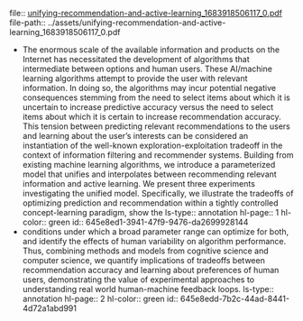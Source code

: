 file:: [unifying-recommendation-and-active-learning_1683918506117_0.pdf](../assets/unifying-recommendation-and-active-learning_1683918506117_0.pdf)
file-path:: ../assets/unifying-recommendation-and-active-learning_1683918506117_0.pdf

- The enormous scale of the available information and products on the Internet has necessitated the development of algorithms that intermediate between options and human users. These AI/machine learning algorithms attempt to provide the user with relevant information. In doing so, the algorithms may incur potential negative consequences stemming from the need to select items about which it is uncertain to increase predictive accuracy versus the need to select items about which it is certain to increase recommendation accuracy. This tension between predicting relevant recommendations to the users and learning about the user’s interests can be considered an instantiation of the well-known exploration-exploitation tradeoff in the context of information filtering and recommender systems. Building from existing machine learning algorithms, we introduce a parameterized model that unifies and interpolates between recommending relevant information and active learning. We present three experiments investigating the unified model. Specifically, we illustrate the tradeoffs of optimizing prediction and recommendation within a tightly controlled concept-learning paradigm, show the
  ls-type:: annotation
  hl-page:: 1
  hl-color:: green
  id:: 645e8ed1-3941-47f9-9476-da2699928144
- conditions under which a broad parameter range can optimize for both, and identify the effects of human variability on algorithm performance. Thus, combining methods and models from cognitive science and computer science, we quantify implications of tradeoffs between recommendation accuracy and learning about preferences of human users, demonstrating the value of experimental approaches to understanding real world human-machine feedback loops.
  ls-type:: annotation
  hl-page:: 2
  hl-color:: green
  id:: 645e8edd-7b2c-44ad-8441-4d72a1abd991